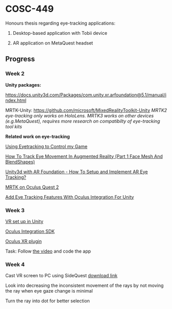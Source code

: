 # COSC-449

Honours thesis regarding eye-tracking applications:

1. Desktop-based application with Tobii device

2. AR application on MetaQuest headset

## Progress

### Week 2

**Unity packages:**

https://docs.unity3d.com/Packages/com.unity.xr.arfoundation@5.1/manual/index.html

MRTK-Unity: https://github.com/microsoft/MixedRealityToolkit-Unity
*MRTK2 eye-tracking only works on HoloLens. MRTK3 works on other devices (e.g.MetaQuest), requires more research on compatibilty of eye-tracking tool kits*

**Related  work on eye-tracking**

[Using Eyetracking to Control my Game](https://www.youtube.com/watch?v=lM8LQVDANfk)

[How To Track Eye Movement In Augmented Reality (Part 1 Face Mesh And BlendShapes)](https://www.youtube.com/watch?v=Zjdw8bHsvXc)

[Unity3d with AR Foundation - How To Setup and Implement AR Eye Tracking?](https://www.youtube.com/watch?v=kIcvAi60qlI)

[MRTK on Oculus Quest 2](https://www.youtube.com/watch?v=YLntpH_tYz4)

[Add Eye Tracking Features With Oculus Integration For Unity](https://www.youtube.com/watch?v=ZoySn7QlMfQ&t=3s)

### Week 3

[VR set up in Unity](https://developer.oculus.com/documentation/unity/unity-conf-settings/#enable-vr-support)

[Oculus Integration SDK](https://developer.oculus.com/documentation/unity/unity-import/#import-sdk-from-unity-asset-store)

[Oculus XR plugin](https://developer.oculus.com/documentation/unity/unity-xr-plugin/)

Task: Follow [the video](https://www.youtube.com/watch?v=ZoySn7QlMfQ&t=3s) and code the app

### Week 4

Cast VR screen to PC using SideQuest [download link](https://sidequestvr.com/download)

Look into decreasing the inconsistent movement of the rays by not moving the ray when eye gaze change is minimal

Turn the ray into dot for better selection
